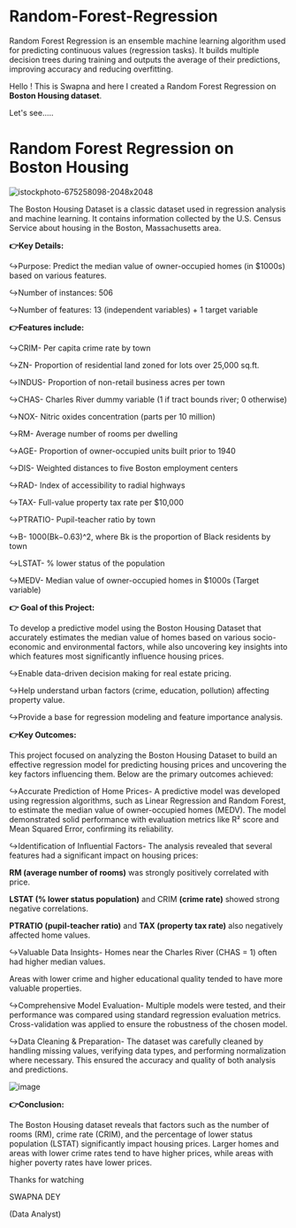 # Random-Forest-Regression

Random Forest Regression is an ensemble machine learning algorithm used for predicting continuous values (regression tasks). It builds multiple decision trees during training and outputs the average of their predictions, improving accuracy and reducing overfitting.

Hello ! This is Swapna and here I created a Random Forest Regression on **Boston Housing dataset**.

Let's see.....

# Random Forest Regression on Boston Housing 

![istockphoto-675258098-2048x2048](https://github.com/user-attachments/assets/b9c98942-5856-4544-b1ba-5c3d5283725f)



The Boston Housing Dataset is a classic dataset used in regression analysis and machine learning. It contains information collected by the U.S. Census Service about housing in the Boston, Massachusetts area.



**👉Key Details:**

↪Purpose: Predict the median value of owner-occupied homes (in $1000s) based on various features.

↪Number of instances: 506

↪Number of features: 13 (independent variables) + 1 target variable


**👉Features include:**


↪CRIM-	Per capita crime rate by town

↪ZN-	Proportion of residential land zoned for lots over 25,000 sq.ft.

↪INDUS-	Proportion of non-retail business acres per town

↪CHAS-	Charles River dummy variable (1 if tract bounds river; 0 otherwise)

↪NOX-	Nitric oxides concentration (parts per 10 million)

↪RM-	Average number of rooms per dwelling

↪AGE-	Proportion of owner-occupied units built prior to 1940

↪DIS-	Weighted distances to five Boston employment centers

↪RAD-	Index of accessibility to radial highways

↪TAX-	Full-value property tax rate per $10,000

↪PTRATIO-	Pupil-teacher ratio by town

↪B-  1000(Bk−0.63)^2, where Bk is the proportion of Black residents by town	

↪LSTAT-	% lower status of the population

↪MEDV- 	Median value of owner-occupied homes in $1000s (Target variable)


**👉 Goal of this Project:**


To develop a predictive model using the Boston Housing Dataset that accurately estimates the median value of homes based on various socio-economic and environmental factors, while also uncovering key insights into which features most significantly influence housing prices.

↪Enable data-driven decision making for real estate pricing.

↪Help understand urban factors (crime, education, pollution) affecting property value.

↪Provide a base for regression modeling and feature importance analysis.


**👉Key Outcomes:**

This project focused on analyzing the Boston Housing Dataset to build an effective regression model for predicting housing prices and uncovering the key factors influencing them. Below are the primary outcomes achieved:

↪Accurate Prediction of Home Prices-  A predictive model was developed using regression algorithms, such as Linear Regression and Random Forest, to estimate the median value of owner-occupied homes (MEDV). The model demonstrated solid performance with evaluation metrics like R² score and Mean Squared Error, confirming its reliability.

↪Identification of Influential Factors-  The analysis revealed that several features had a significant impact on housing prices:

**RM (average number of rooms)** was strongly positively correlated with price.

**LSTAT (% lower status population)** and CRIM **(crime rate)** showed strong negative correlations.

**PTRATIO (pupil-teacher ratio)** and **TAX (property tax rate)** also negatively affected home values.

↪Valuable Data Insights-  Homes near the Charles River (CHAS = 1) often had higher median values.

Areas with lower crime and higher educational quality tended to have more valuable properties.

↪Comprehensive Model Evaluation-  Multiple models were tested, and their performance was compared using standard regression evaluation metrics. Cross-validation was applied to ensure the robustness of the chosen model.

↪Data Cleaning & Preparation-  The dataset was carefully cleaned by handling missing values, verifying data types, and performing normalization where necessary. This ensured the accuracy and quality of both analysis and predictions.



![image](https://github.com/user-attachments/assets/b9ff8bf3-d367-45d9-a6a7-2a0385c52644)





**👉Conclusion:**


The Boston Housing dataset reveals that factors such as the number of rooms (RM), crime rate (CRIM), and the percentage of lower status population (LSTAT) significantly impact housing prices. Larger homes and areas with lower crime rates tend to have higher prices, while areas with higher poverty rates have lower prices.


Thanks for watching

SWAPNA DEY

(Data Analyst)
